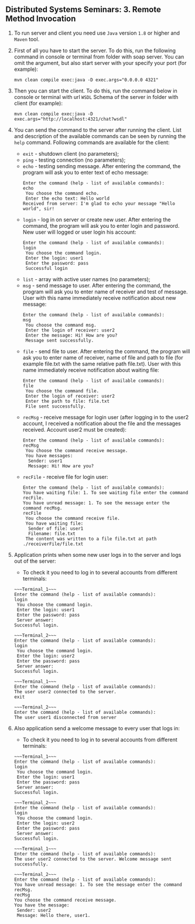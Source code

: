 ## Distributed Systems Seminars: 3. Remote Method Invocation

1. To run server and client you need use `Java` version `1.8` or higher and `Maven` tool.

2. First of all you have to start the server. To do this, run the following command in console or terminal from folder with soap server. You can omit the argument, but also start server with your specify your port (for example):
    ```
    mvn clean compile exec:java -D exec.args="0.0.0.0 4321"
    ```
3. Then you can start the client. To do this, run the command below in console or terminal with url `WSDL` Schema of the server in folder with client (for example):
    ```
    mvn clean compile exec:java -D exec.args="http://localhost:4321/chat?wsdl"
    ```
4. You can send the command to the server after running the client. List and description of the available commands can be seen by running the `help` command. Following commands are available for the client:
    
    - `exit` - shutdown client (no parameters);
    - `ping` - testing connection (no parameters);
    - `echo` - testing sending message. After entering the command, the program will ask you to enter text of echo message:
        ```
        Enter the command (help - list of available commands):
        echo
         You choose the command echo.
         Enter the echo text: Hello world
        Received from server: I'm glad to echo your message "Hello world", sir!
        ```
    - `login` - log in on server or create new user. After entering the command, the program will ask you to enter login and password. New user will logged or user login his account:
        ```
        Enter the command (help - list of available commands):
        login
         You choose the command login.
         Enter the login: user1
         Enter the password: pass
         Successful login
        ```
    - `list` - array with active user names (no parameters);
    - `msg` - send message to user. After entering the command, the program will ask you to enter name of receiver and test of message. User with this name immediately receive notification about new message:
        ```
        Enter the command (help - list of available commands):
        msg
         You choose the command msg.
         Enter the login of receiver: user2
         Enter the message: Hi! How are you?
         Message sent successfully.
        ```
    - `file` - send file to user. After entering the command, the program will ask you to enter name of receiver, name of file and path to file (for example file.txt with the same relative path file.txt). User with this name immediately receive notification about waiting file:
        ```
        Enter the command (help - list of available commands):
        file
         You choose the command file.
         Enter the login of receiver: user2
         Enter the path to file: file.txt
         File sent successfully.
        ```
    - `recMsg` - receive message for login user (after logging in to the user2 account, I received a notification about the file and the messages received. Account user2 must be created):
        ```
        Enter the command (help - list of available commands):
        recMsg
         You choose the command receive message.
         You have messages:
          Sender: user1
          Message: Hi! How are you?
        ```
    - `recFile` - receive file for login user:
        ```
        Enter the command (help - list of available commands):
        You have waiting file: 1. To see waiting file enter the command recFile.
        You have unread message: 1. To see the message enter the command recMsg.
        recFile
         You choose the command receive file.
         You have waiting file:
          Sender of file: user1
          Filename: file.txt
         The content was written to a file file.txt at path ./receiverFile/file.txt
        ```
      
5. Application prints when some new user logs in to the server and logs out of the server:
    - To check it you need to log in to several accounts from different terminals:
    ``` 
    ~~~Terminal_1~~~
    Enter the command (help - list of available commands):
    login
     You choose the command login.
     Enter the login: user1
     Enter the password: pass
     Server answer:
    Successful login.
    ```
    ```
    ~~~Terminal_2~~~
    Enter the command (help - list of available commands):
    login
     You choose the command login.
     Enter the login: user2
     Enter the password: pass
     Server answer:
    Successful login.
    ```
    ```
    ~~~Terminal_1~~~
    Enter the command (help - list of available commands):
    The user user2 connected to the server.
    exit
    ```
    ```
    ~~~Terminal_2~~~
    Enter the command (help - list of available commands):
    The user user1 disconnected from server
    ```

6. Also application send a welcome message to every user that logs in:
    - To check it you need to log in to several accounts from different terminals:
    ```
    ~~~Terminal_1~~~
    Enter the command (help - list of available commands):
    login
     You choose the command login.
     Enter the login: user1
     Enter the password: pass
     Server answer:
    Successful login.
    ```
    ```
    ~~~Terminal_2~~~
    Enter the command (help - list of available commands):
    login
     You choose the command login.
     Enter the login: user2
     Enter the password: pass
     Server answer:
    Successful login.
    ```
    ```
    ~~~Terminal_1~~~
    Enter the command (help - list of available commands):
    The user user2 connected to the server. Welcome message sent successfully.
    ```
    ```
    ~~~Terminal_2~~~
    Enter the command (help - list of available commands):
    You have unread message: 1. To see the message enter the command recMsg.
    recMsg
    You choose the command receive message.
    You have the message:
     Sender: user2
     Message: Hello there, user1.
    ```